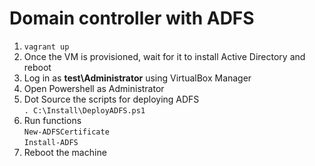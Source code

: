 # Domain controller with ADFS

1. `vagrant up`
2. Once the VM is provisioned, wait for it to install Active Directory and reboot 
3. Log in as **test\Administrator** using VirtualBox Manager
4. Open Powershell as Administrator
5. Dot Source the scripts for deploying ADFS  
   `. C:\Install\DeployADFS.ps1`
6. Run functions  
   `New-ADFSCertificate`  
   `Install-ADFS`  
7. Reboot the machine